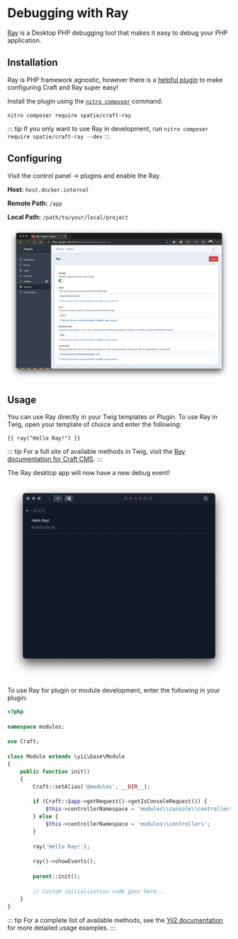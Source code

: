 # Debugging with Ray

[Ray](https://myray.app/) is a Desktop PHP debugging tool that makes it easy to debug your PHP application.

## Installation

Ray is PHP framework agnostic, however there is a [helpful plugin](https://plugins.craftcms.com/craft-ray) to make configuring Craft and Ray super easy!

Install the plugin using the [`nitro composer`](commands.md#composer) command:

`nitro composer require spatie/craft-ray`

::: tip
If you only want to use Ray in development, run `nitro composer require spatie/craft-ray --dev`
:::

## Configuring

Visit the control panel -> plugins and enable the Ray.

**Host:** `host.docker.internal`

**Remote Path:** `/app`

**Local Path:** `/path/to/your/local/project`

![Ray Plugin Settings](./images/ray-plugin-config.png)

## Usage

You can use Ray directly in your Twig templates or Plugin. To use Ray in Twig, open your template of choice and enter the following:

```twig
{{ ray("Hello Ray!") }}
```

::: tip
For a full site of available methods in Twig, visit the [Ray documentation for Craft CMS](https://spatie.be/docs/ray/v1/usage/craft-cms).
:::

The Ray desktop app will now have a new debug event!

![Ray App](./images/ray-gui.png)

To use Ray for plugin or module development, enter the following in your plugin:

```php
<?php

namespace modules;

use Craft;

class Module extends \yii\base\Module
{
    public function init()
    {
        Craft::setAlias('@modules', __DIR__);

        if (Craft::$app->getRequest()->getIsConsoleRequest()) {
            $this->controllerNamespace = 'modules\\console\\controllers';
        } else {
            $this->controllerNamespace = 'modules\\controllers';
        }

        ray('Hello Ray!');

        ray()->showEvents();

        parent::init();

        // Custom initialization code goes here...
    }
}
```

::: tip
For a complete list of available methods, see the [Yii2 documentation](https://spatie.be/docs/ray/v1/usage/yii2) for more detailed usage examples.
:::

